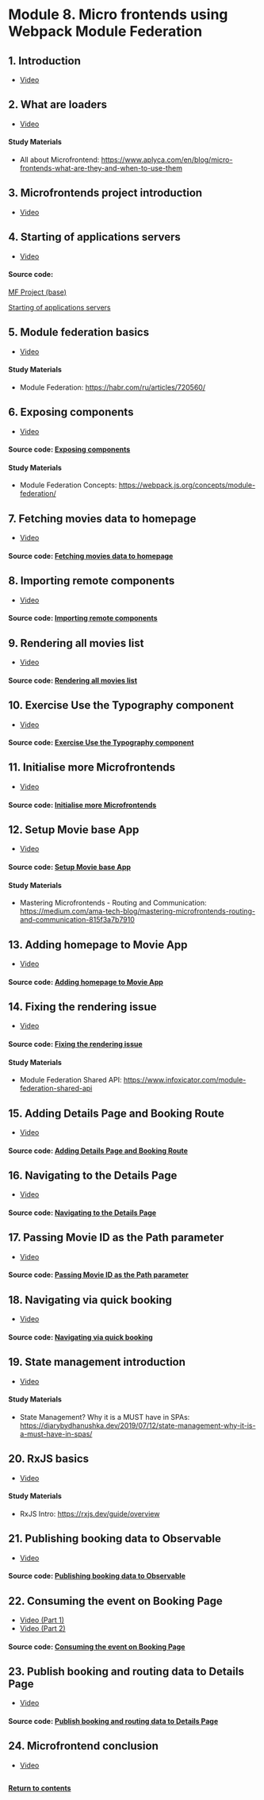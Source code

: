 # Module 8. Micro frontends using Webpack Module Federation
## 1. Introduction
- [Video](https://youtu.be/371v3VfUO6A)

## 2. What are loaders
- [Video](https://youtu.be/dIUp4y_3P2c)

#### Study Materials
- All about Microfrontend: https://www.aplyca.com/en/blog/micro-frontends-what-are-they-and-when-to-use-them

## 3. Microfrontends project introduction
- [Video](https://youtu.be/-GYfYtVPspE)

## 4. Starting of applications servers
- [Video](https://youtu.be/_5c1t-88Jp4)

#### Source code: 
[MF Project (base)](https://github.com/yaskutsWeb/webpack-course/tree/master/source/module%208/1.%20MF%20Project%20(base)%20%5Blesson%204%5D)

[Starting of applications servers](https://github.com/yaskutsWeb/webpack-course/tree/master/source/module%208/1.%20Starting%20of%20applications%20servers%20%5Blesson%204%5D)

## 5. Module federation basics
- [Video](https://youtu.be/1Iqxus3a58A)

#### Study Materials
- Module Federation: https://habr.com/ru/articles/720560/

## 6. Exposing components
- [Video](https://youtu.be/t_LzpwobE14)

#### Source code: [Exposing components](https://github.com/yaskutsWeb/webpack-course/tree/master/source/module%208/2.%20Exposing%20components%20%5Blesson%206%5D)

#### Study Materials
- Module Federation Concepts: https://webpack.js.org/concepts/module-federation/

## 7. Fetching movies data to homepage
- [Video](https://youtu.be/grv_5Hj5dDE)

#### Source code: [Fetching movies data to homepage](https://github.com/yaskutsWeb/webpack-course/tree/master/source/module%208/3.%20Fetching%20movies%20data%20to%20homepage%20%5Blesson%207%5D)

## 8. Importing remote components
- [Video](https://youtu.be/KAYBRZPI3Jk)

#### Source code: [Importing remote components](https://github.com/yaskutsWeb/webpack-course/tree/master/source/module%208/4.%20Importing%20remote%20components%20%5Blesson%208%5D)

## 9. Rendering all movies list
- [Video](https://youtu.be/mAtrdwqiVfw)

#### Source code: [Rendering all movies list](https://github.com/yaskutsWeb/webpack-course/tree/master/source/module%208/5.%20Rendering%20all%20movies%20list%20%5Blesson%209%5D)

## 10. Exercise Use the Typography component
- [Video](https://youtu.be/d0v__kUqWY4)

#### Source code: [Exercise Use the Typography component](https://github.com/yaskutsWeb/webpack-course/tree/master/source/module%208/6.%20Exercise%20Use%20the%20Typography%20component%20%5Blesson%2010%5D)

## 11. Initialise more Microfrontends
- [Video](https://youtu.be/-BIjz20BYAE)

#### Source code: [Initialise more Microfrontends](https://github.com/yaskutsWeb/webpack-course/tree/master/source/module%208/7.%20Initialise%20more%20Microfrontends%20%5Blesson%2011%5D)

## 12. Setup Movie base App
- [Video](https://youtu.be/ARcXpuGy8LI)

#### Source code: [Setup Movie base App](https://github.com/yaskutsWeb/webpack-course/tree/master/source/module%208/8.%20Setup%20movie%20app%20base%20%5Blesson%2012%5D)

#### Study Materials
- Mastering Microfrontends - Routing and Communication: https://medium.com/ama-tech-blog/mastering-microfrontends-routing-and-communication-815f3a7b7910

## 13. Adding homepage to Movie App
- [Video](https://youtu.be/gHlaeUU4mAM)

#### Source code: [Adding homepage to Movie App](https://github.com/yaskutsWeb/webpack-course/tree/master/source/module%208/9.%20Adding%20homepage%20to%20movie%20app%20%5Blesson%2013%5D)

## 14. Fixing the rendering issue
- [Video](https://youtu.be/B6jf1rQ3vdU)

#### Source code: [Fixing the rendering issue](https://github.com/yaskutsWeb/webpack-course/tree/master/source/module%208/10.%20Fixing%20the%20rendering%20issue%20%5Blesson%2014%5D)

#### Study Materials
- Module Federation Shared API: https://www.infoxicator.com/module-federation-shared-api

## 15. Adding Details Page and Booking Route
- [Video](https://youtu.be/eG8SHRoT-EM)

#### Source code: [Adding Details Page and Booking Route](https://github.com/yaskutsWeb/webpack-course/tree/master/source/module%208/11.%20Adding%20details%20page%20and%20booking%20route%20%5Blesson%2015%5D)

## 16. Navigating to the Details Page
- [Video](https://youtu.be/7kvxm8Jc3a4)

#### Source code: [Navigating to the Details Page](https://github.com/yaskutsWeb/webpack-course/tree/master/source/module%208/12.%20Navigating%20to%20the%20details%20page%20%5Blesson%2016%5D)

## 17. Passing Movie ID as the Path parameter
- [Video](https://youtu.be/wG3Q5b8eZDY)

#### Source code: [Passing Movie ID as the Path parameter](https://github.com/yaskutsWeb/webpack-course/tree/master/source/module%208/13.%20Passing%20movie%20id%20as%20the%20path%20path%20parameter%20%5Blesson%2017%5D)

## 18. Navigating via quick booking
- [Video](https://youtu.be/XV4_kNTvZ3k)

#### Source code: [Navigating via quick booking](https://github.com/yaskutsWeb/webpack-course/tree/master/source/module%208/14.%20Navigating%20via%20quick%20booking%20%5Blesson%2018%5D)

## 19. State management introduction
- [Video](https://youtu.be/rljAWPQp170)

#### Study Materials
- State Management? Why it is a MUST have in SPAs: https://diarybydhanushka.dev/2019/07/12/state-management-why-it-is-a-must-have-in-spas/

## 20. RxJS basics
- [Video](https://youtu.be/xl8AsHYNLok)

#### Study Materials
- RxJS Intro: https://rxjs.dev/guide/overview

## 21. Publishing booking data to Observable
- [Video](https://youtu.be/1qev7MUqfJI)

#### Source code: [Publishing booking data to Observable](https://github.com/yaskutsWeb/webpack-course/tree/master/source/module%208/15.%20Publishing%20booking%20data%20to%20ovservable%20%5Blesson%2021%5D)

## 22. Consuming the event on Booking Page
- [Video (Part 1)](https://youtu.be/u2DI3heERUE)
- [Video (Part 2)](https://youtu.be/xJtW7XfMjcE)

#### Source code: [Consuming the event on Booking Page](https://github.com/yaskutsWeb/webpack-course/tree/master/source/module%208/16.%20Consuming%20the%20event%20on%20booking%20page%20%5Blesson%2022%5D)

## 23. Publish booking and routing data to Details Page
- [Video](https://youtu.be/QOjo2k7PQFs)

#### Source code: [Publish booking and routing data to Details Page](https://github.com/yaskutsWeb/webpack-course/tree/master/source/module%208/17.%20%20Publish%20booking%20and%20routing%20data%20to%20details%20page%20%5Blesson%2023%5D)

## 24. Microfrontend conclusion
- [Video](https://youtu.be/AGsYn7z8pn4)

##
#### [Return to contents](https://github.com/yaskutsWeb/webpack-course)
##

